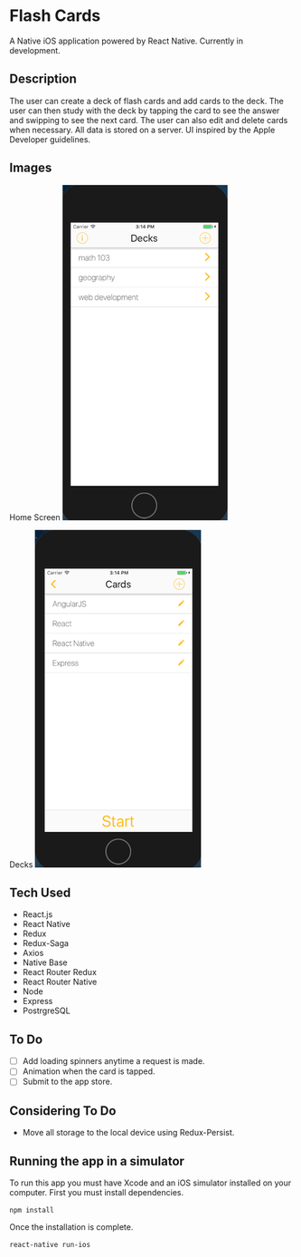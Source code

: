 # Flash Cards
A Native iOS application powered by React Native.
Currently in development.

## Description
The user can create a deck of flash cards and add cards to the deck.  The user can then study with the deck by tapping the card to see the answer and swipping to see the next card.  The user can also edit and delete cards when necessary.  All data is stored on a server.  UI inspired by the Apple Developer guidelines.  

## Images
Home Screen
![Home Screen](/images/deckScreen.png)

Decks
![Deck Screen](/images/cards.png)

## Tech Used
* React.js
* React Native
* Redux
* Redux-Saga
* Axios
* Native Base
* React Router Redux
* React Router Native
* Node
* Express
* PostrgreSQL

## To Do
- [ ] Add loading spinners anytime a request is made.
- [ ] Animation when the card is tapped.
- [ ] Submit to the app store.

## Considering To Do
* Move all storage to the local device using Redux-Persist.

## Running the app in a simulator
To run this app you must have Xcode and an iOS simulator installed on your computer.
First you must install dependencies.
```
npm install
```
Once the installation is complete.
```
react-native run-ios
```

